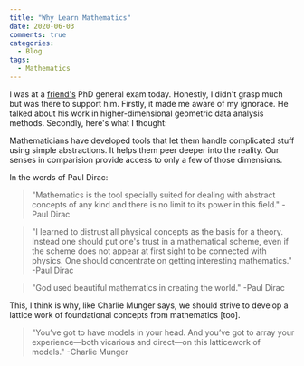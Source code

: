 ```yaml
---
title: "Why Learn Mathematics"
date: 2020-06-03
comments: true
categories:
  - Blog
tags:
  - Mathematics
---
```


I was at a [friend's](https://yuchaz.github.io/) PhD general exam today. Honestly, I didn't grasp much but was there to support him. Firstly, it made me aware of my ignorace. He talked about his work in higher-dimensional geometric data analysis methods. Secondly, here's what I thought:

Mathematicians have developed tools that let them handle complicated stuff using simple abstractions. It helps them peer deeper into the reality. Our senses in comparision provide access to only a few of those dimensions.

In the words of Paul Dirac:

> "Mathematics is the tool specially suited for dealing with abstract concepts of any kind and there is no limit to its power in this field."
> -Paul Dirac

> "I learned to distrust all physical concepts as the basis for a theory. Instead one should put one's trust in a mathematical scheme, even if the scheme does not appear at first sight to be connected with physics. One should concentrate on getting interesting mathematics."
> -Paul Dirac

> "God used beautiful mathematics in creating the world."
> -Paul Dirac

This, I think is why, like Charlie Munger says, we should strive to develop a lattice work of foundational concepts from mathematics [too].

> "You’ve got to have models in your head. And you’ve got to array your experience—both vicarious and direct—on this latticework of models."
> -Charlie Munger
